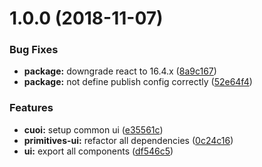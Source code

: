 # 1.0.0 (2018-11-07)


### Bug Fixes

* **package:** downgrade react to 16.4.x ([8a9c167](https://github.com/vgmtv/primitives-ui.git/commit/8a9c167))
* **package:** not define publish config correctly ([52e64f4](https://github.com/vgmtv/primitives-ui.git/commit/52e64f4))


### Features

* **cuoi:** setup common ui ([e35561c](https://github.com/vgmtv/primitives-ui.git/commit/e35561c))
* **primitives-ui:** refactor all dependencies ([0c24c16](https://github.com/vgmtv/primitives-ui.git/commit/0c24c16))
* **ui:** export all components ([df546c5](https://github.com/vgmtv/primitives-ui.git/commit/df546c5))
